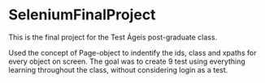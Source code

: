 # SeleniumFinalProject

This is the final project for the Test Ágeis post-graduate class.

Used the concept of Page-object to indentify the ids, class and xpaths for every object on screen.
The goal was to create 9 test using everything learning throughout the class, without considering login as a test.

